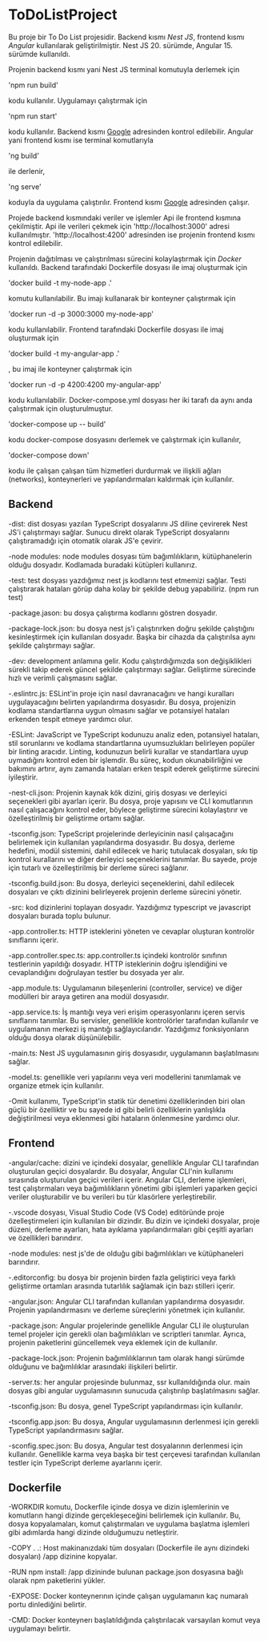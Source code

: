 # ToDoListProject
Bu proje bir To Do List projesidir. Backend kısmı *Nest JS*, frontend kısmı *Angular* kullanılarak geliştirilmiştir. Nest JS 20. sürümde, Angular 15. sürümde kullanıldı. 

Projenin backend kısmı yani Nest JS terminal komutuyla derlemek için

'npm run build' 

kodu kullanılır. Uygulamayı çalıştırmak için 

'npm run start' 

kodu kullanılır. Backend kısmı [Google](http://localhost:3000) adresinden kontrol edilebilir.
Angular yani frontend kısmı ise terminal komutlarıyla 

'ng build' 

ile derlenir, 

'ng serve' 

koduyla da uygulama çalıştırılır. Frontend kısmı [Google](http://localhost:4200) adresinden çalışır.

Projede backend kısmındaki veriler ve işlemler Api ile frontend kısmına çekilmiştir. Api ile verileri çekmek için 'http://localhost:3000' adresi kullanılmıştır. 'http://localhost:4200' adresinden ise projenin frontend kısmı kontrol edilebilir.

Projenin dağıtılması ve çalıştırılması sürecini kolaylaştırmak için *Docker* kullanıldı. Backend tarafındaki Dockerfile dosyası ile imaj oluşturmak için 

'docker build -t my-node-app .' 

komutu kullanılabilir. Bu imajı kullanarak bir konteyner çalıştırmak için 

'docker run -d -p 3000:3000 my-node-app' 

kodu kullanılabilir. Frontend tarafındaki Dockerfile dosyası ile imaj oluşturmak için 

'docker build -t my-angular-app .'

, bu imaj ile konteyner çalıştırmak için 

'docker run -d -p 4200:4200 my-angular-app' 

kodu kullanılabilir. Docker-compose.yml dosyası her iki tarafı da aynı anda çalıştırmak için oluşturulmuştur. 

'docker-compose up -- build' 

kodu docker-compose dosyasını derlemek ve çalıştırmak için kullanılır, 

'docker-compose down'

kodu ile çalışan çalışan tüm hizmetleri durdurmak ve ilişkili ağları (networks), konteynerleri ve yapılandırmaları kaldırmak için kullanılır. 


## Backend

-dist: dist dosyası yazılan TypeScript dosyalarını JS diline çevirerek Nest JS'i çalıştırmayı sağlar. Sunucu direkt olarak TypeScript dosyalarını çalıştıramadığı için otomatik olarak JS'e çevirir.

-node modules: node modules dosyası tüm bağımlılıkların, kütüphanelerin olduğu dosyadır. Kodlamada buradaki kütüpleri kullanırız. 

-test: test dosyası yazdığımız nest js kodlarını test etmemizi sağlar. Testi çalıştırarak hataları görüp daha kolay bir şekilde debug yapabiliriz. (npm run test)

-package.jason: bu dosya çalıştırma kodlarını göstren dosyadır.

-package-lock.json: bu dosya nest js'i çalıştırırken doğru şekilde çalıştığını kesinleştirmek için kullanılan dosyadır. Başka bir cihazda da çalıştırılsa aynı şekilde çalıştırmayı sağlar.

-dev: development anlamına gelir. Kodu çalıştırdığımızda son değişiklikleri sürekli takip ederek güncel şekilde çalıştırmayı sağlar. Geliştirme sürecinde hızlı ve verimli çalışmasını sağlar.

-.eslintrc.js: ESLint'in proje için nasıl davranacağını ve hangi kuralları uygulayacağını belirten yapılandırma dosyasıdır. Bu dosya, projenizin kodlama standartlarına uygun olmasını sağlar ve potansiyel hataları erkenden tespit etmeye yardımcı olur. 

-ESLint: JavaScript ve TypeScript kodunuzu analiz eden, potansiyel hataları, stil sorunlarını ve kodlama standartlarına uyumsuzlukları belirleyen popüler bir linting aracıdır. Linting, kodunuzun belirli kurallar ve standartlara uyup uymadığını kontrol eden bir işlemdir. Bu süreç, kodun okunabilirliğini ve bakımını artırır, aynı zamanda hataları erken tespit ederek geliştirme sürecini iyileştirir.

-nest-cli.json: Projenin kaynak kök dizini, giriş dosyası ve derleyici seçenekleri gibi ayarları içerir. Bu dosya, proje yapısını ve CLI komutlarının nasıl çalışacağını kontrol eder, böylece geliştirme sürecini kolaylaştırır ve özelleştirilmiş bir geliştirme ortamı sağlar.

-tsconfig.json: TypeScript projelerinde derleyicinin nasıl çalışacağını belirlemek için kullanılan yapılandırma dosyasıdır. Bu dosya, derleme hedefini, modül sistemini, dahil edilecek ve hariç tutulacak dosyaları, sıkı tip kontrol kurallarını ve diğer derleyici seçeneklerini tanımlar. Bu sayede, proje için tutarlı ve özelleştirilmiş bir derleme süreci sağlanır.

-tsconfig.build.json: Bu dosya, derleyici seçeneklerini, dahil edilecek dosyaları ve çıktı dizinini belirleyerek projenin derleme sürecini yönetir.

-src: kod dizinlerini toplayan dosyadır. Yazdığımız typescript ve javascript dosyaları burada toplu bulunur.

-app.controller.ts: HTTP isteklerini yöneten ve cevaplar oluşturan kontrolör sınıflarını içerir.

-app.controller.spec.ts: app.controller.ts içindeki kontrolör sınıfının testlerinin yapıldığı dosyadır. HTTP isteklerinin doğru işlendiğini ve cevaplandığını doğrulayan testler bu dosyada yer alır.

-app.module.ts: Uygulamanın bileşenlerini (controller, service) ve diğer modülleri bir araya getiren ana modül dosyasıdır.

-app.service.ts: İş mantığı veya veri erişim operasyonlarını içeren servis sınıflarını tanımlar. Bu servisler, genellikle kontrolörler tarafından kullanılır ve uygulamanın merkezi iş mantığı sağlayıcılarıdır. Yazdığımız fonksiyonların olduğu dosya olarak düşünülebilir.

-main.ts: Nest JS uygulamasının giriş dosyasıdır, uygulamanın başlatılmasını sağlar.

-model.ts: genellikle veri yapılarını veya veri modellerini tanımlamak ve organize etmek için kullanılır.

-Omit kullanımı, TypeScript'in statik tür denetimi özelliklerinden biri olan güçlü bir özelliktir ve bu sayede id gibi belirli özelliklerin yanlışlıkla değiştirilmesi veya eklenmesi gibi hataların önlenmesine yardımcı olur.


## Frontend

-angular/cache: dizini ve içindeki dosyalar, genellikle Angular CLI tarafından oluşturulan geçici dosyalardır. Bu dosyalar, Angular CLI'nin kullanımı sırasında oluşturulan geçici verileri içerir. Angular CLI, derleme işlemleri, test çalıştırmaları veya bağımlılıkların yönetimi gibi işlemleri yaparken geçici veriler oluşturabilir ve bu verileri bu tür klasörlere yerleştirebilir.

-.vscode dosyası, Visual Studio Code (VS Code) editöründe proje özelleştirmeleri için kullanılan bir dizindir. Bu dizin ve içindeki dosyalar, proje düzeni, derleme ayarları, hata ayıklama yapılandırmaları gibi çeşitli ayarları ve özellikleri barındırır. 

-node modules: nest js'de de olduğu gibi bağımlılıkları ve kütüphaneleri barındırır.

-.editorconfig: bu dosya bir projenin birden fazla geliştirici veya farklı geliştirme ortamları arasında tutarlılık sağlamak için bazı stilleri içerir.

-angular.json: Angular CLI tarafından kullanılan yapılandırma dosyasıdır. Projenin yapılandırmasını ve derleme süreçlerini yönetmek için kullanılır.

-package.json: Angular projelerinde genellikle Angular CLI ile oluşturulan temel projeler için gerekli olan bağımlılıkları ve scriptleri tanımlar. Ayrıca, projenin paketlerini güncellemek veya eklemek için de kullanılır.

-package-lock.json: Projenin bağımlılıklarının tam olarak hangi sürümde olduğunu ve bağımlılıklar arasındaki ilişkileri belirtir.

-server.ts: her angular projesinde bulunmaz, ssr kullanıldığında olur. main dosyas gibi angular uygulamasının sunucuda çalıştırılıp başlatılmasını sağlar.

-tsconfig.json: Bu dosya, genel TypeScript yapılandırması için kullanılır. 

-tsconfig.app.json: Bu dosya, Angular uygulamasının derlenmesi için gerekli TypeScript yapılandırmasını sağlar. 

-sconfig.spec.json: Bu dosya, Angular test dosyalarının derlenmesi için kullanılır. Genellikle karma veya başka bir test çerçevesi tarafından kullanılan testler için TypeScript derleme ayarlarını içerir. 

## Dockerfile

-WORKDIR komutu, Dockerfile içinde dosya ve dizin işlemlerinin ve komutların hangi dizinde gerçekleşeceğini belirlemek için kullanılır. Bu, dosya kopyalamaları, komut çalıştırmaları ve uygulama başlatma işlemleri gibi adımlarda hangi dizinde olduğumuzu netleştirir.

-COPY . .: Host makinanızdaki tüm dosyaları (Dockerfile ile aynı dizindeki dosyaları) /app dizinine kopyalar.

-RUN npm install: /app dizininde bulunan package.json dosyasına bağlı olarak npm paketlerini yükler.

-EXPOSE: Docker konteynerının içinde çalışan uygulamanın kaç numaralı portu dinlediğini belirtir.

-CMD: Docker konteynerı başlatıldığında çalıştırılacak varsayılan komut veya uygulamayı belirtir. 



